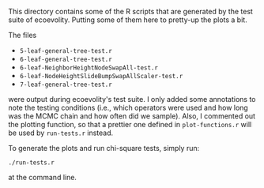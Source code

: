 This directory contains some of the R scripts that are generated by the test
suite of ecoevolity. Putting some of them here to pretty-up the plots a bit.

The files

-   `5-leaf-general-tree-test.r`
-   `6-leaf-general-tree-test.r`
-   `6-leaf-NeighborHeightNodeSwapAll-test.r`
-   `6-leaf-NodeHeightSlideBumpSwapAllScaler-test.r`
-   `7-leaf-general-tree-test.r`

were output during ecoevolity's test suite. I only added some annotations to
note the testing conditions (i.e., which operators were used and how long was
the MCMC chain and how often did we sample). Also, I commented out the plotting
function, so that a prettier one defined in `plot-functions.r` will be used by
`run-tests.r` instead.

To generate the plots and run chi-square tests, simply run:

    ./run-tests.r

at the command line.
